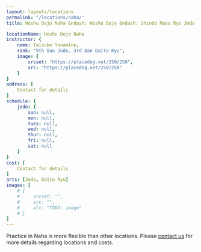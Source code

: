 ```yaml
---
layout: layouts/locations
permalink: "/locations/naha/"
title: Hoshu Dojo Naha &ndash; Hoshu Dojo &ndash; Shindo Muso Ryu Jodo and Daito Ryu Aikijujutsu

locationName: Hoshu Dojo Naha
instructor: {
    name: Taisuke Yonamine,
    rank: "5th Dan Jodo, 3rd Dan Daito Ryu",
    image: {
        srcset: "https://placedog.net/250/250",
        src: "https://placedog.net/250/250"
    }
}
address: [
    Contact for details
]
schedule: {
    jodo: {
        sun: null,
        mon: null,
        tues: null,
        wed: null,
        thur: null,
        fri: null,
        sat: null
    }
}
cost: [
    Contact for details
]
arts: [Jodo, Daito Ryu]
images: [
    # {
    #     srcset: "",
    #     src: "",
    #     alt: "TODO: image"
    # }
]
---
```


<p>Practice in Naha is more flexible than other locations. Please <a href="/#contact">contact us</a> for more details regarding locations and costs.</p>